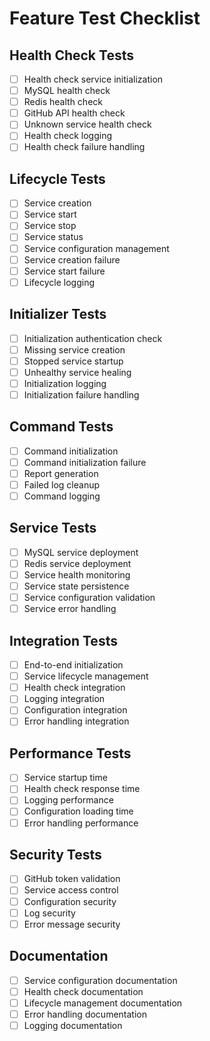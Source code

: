 # Feature Test Checklist

## Health Check Tests
- [ ] Health check service initialization
- [ ] MySQL health check
- [ ] Redis health check
- [ ] GitHub API health check
- [ ] Unknown service health check
- [ ] Health check logging
- [ ] Health check failure handling

## Lifecycle Tests
- [ ] Service creation
- [ ] Service start
- [ ] Service stop
- [ ] Service status
- [ ] Service configuration management
- [ ] Service creation failure
- [ ] Service start failure
- [ ] Lifecycle logging

## Initializer Tests
- [ ] Initialization authentication check
- [ ] Missing service creation
- [ ] Stopped service startup
- [ ] Unhealthy service healing
- [ ] Initialization logging
- [ ] Initialization failure handling

## Command Tests
- [ ] Command initialization
- [ ] Command initialization failure
- [ ] Report generation
- [ ] Failed log cleanup
- [ ] Command logging

## Service Tests
- [ ] MySQL service deployment
- [ ] Redis service deployment
- [ ] Service health monitoring
- [ ] Service state persistence
- [ ] Service configuration validation
- [ ] Service error handling

## Integration Tests
- [ ] End-to-end initialization
- [ ] Service lifecycle management
- [ ] Health check integration
- [ ] Logging integration
- [ ] Configuration integration
- [ ] Error handling integration

## Performance Tests
- [ ] Service startup time
- [ ] Health check response time
- [ ] Logging performance
- [ ] Configuration loading time
- [ ] Error handling performance

## Security Tests
- [ ] GitHub token validation
- [ ] Service access control
- [ ] Configuration security
- [ ] Log security
- [ ] Error message security

## Documentation
- [ ] Service configuration documentation
- [ ] Health check documentation
- [ ] Lifecycle management documentation
- [ ] Error handling documentation
- [ ] Logging documentation
